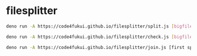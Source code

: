 # filesplitter
 
```sh
deno run -A https://code4fukui.github.io/filesplitter/split.js [bigfile]
```

 ```sh
deno run -A https://code4fukui.github.io/filesplitter/check.js [bigfile]
```

 ```sh
deno run -A https://code4fukui.github.io/filesplitter/join.js [first split file] [dstpath]
```
